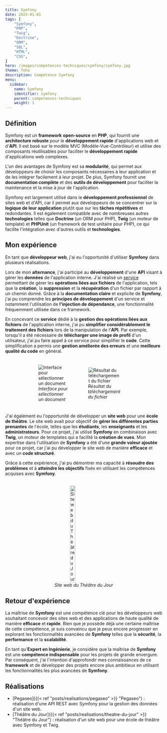 ```yaml
---
title: Symfony
date: 2023-01-01
tags: [
    "Symfony",
    "PHP",
    "Twig",
    "Doctrine",
    "ORM",
    "SQL",
    "HTML",
    "CSS",
]
hero: /images/competences-techniques/symfony/symfony.jpg
theme: Toha
description: Compétence Symfony
menu:
  sidebar:
    name: Symfony
    identifier: symfony
    parent: competences-techniques
    weight: 1
---
```


## Définition

Symfony est un **framework** **open-source** en **PHP**, qui fournit une **architecture robuste** pour le **développement rapide** d'applications web et d'**API**. Il est basé sur le modèle MVC (Modèle-Vue-Contrôleur) et utilise des composants réutilisables pour faciliter le **développement rapide** d'applications web complexes.

L'un des avantages de Symfony est sa **modularité**, qui permet aux développeurs de choisir les composants nécessaires à leur application et de les intégrer facilement à leur projet. De plus, Symfony fournit une **documentation complète** et des **outils de développement** pour faciliter la maintenance et la mise à jour de l'application.

Symfony est largement utilisé dans le **développement professionnel** de sites web et d'API, car il permet aux développeurs de se concentrer sur la **logique de leur application** plutôt que sur les **tâches répétitives** et redondantes. Il est également compatible avec de nombreuses autres **technologies** telles que **Doctrine** (un ORM pour PHP), **Twig** (un moteur de template) et **PHPUnit** (un framework de test unitaire pour PHP), ce qui facilite l'intégration avec d'autres outils et **technologies**.

## Mon expérience

En tant que **développeur web**, j'ai eu l'opportunité d'utiliser **Symfony** dans plusieurs réalisations.

Lors de mon **alternance**, j'ai participé au **développement** d'une **API** visant à gérer les **données** de l'application interne. J'ai réalisé un [service](https://symfony.com/doc/current/service_container.html) permettant de gérer les **opérations liées aux fichiers** de l'application, tels que la **création**, la **suppression** et la **récupération** d'un fichier par rapport à un chemin donné. Grâce à la **documentation claire** et explicite de **Symfony**, j'ai pu comprendre les **principes de développement** d'un service et notamment l'utilisation de **l'injection de dépendance**, une fonctionnalité fréquemment utilisée dans ce framework.

En concevant ce **service** dédié à la **gestion des opérations liées aux fichiers** de l'application interne, j'ai pu **simplifier considérablement le traitement des fichiers** lors de la manipulation de l'**API**. Par exemple, lorsqu'il a été nécessaire de **télécharger une image de profil** d'un utilisateur, j'ai pu faire appel à ce service pour simplifier le **code**. Cette simplification a permis une **gestion améliorée des erreurs** et une **meilleure qualité du code** en général.

<div style="display: flex; flex-direction: row; align-items: center; justify-content: center; gap: 30px;">
    <div style="display: flex; flex-direction: column; align-items: center; justify-content: center; width: 20%">
        <img onclick="window.open('/images/competences-techniques/symfony/pegaseo-front.png')" src="/images/competences-techniques/symfony/pegaseo-front.png" style="align-self: center; cursor: pointer;" alt="Interface pour sélectionner un document" title="Cliquer pour zoomer" />
        <i>Interface pour sélectionner un document</i>
    </div>
    <div style="display: flex; flex-direction: column; align-items: center; justify-content: center; margin: 30px; width: 20%">
        <img onclick="window.open('/images/competences-techniques/symfony/pegaseo-back.png')" src="/images/competences-techniques/symfony/pegaseo-back.png" style="align-self: center; cursor: pointer;" alt="Résultat du téléchargement du fichier" title="Cliquer pour zoomer" />
        <i>Résultat du téléchargement du fichier</i>
    </div>
</div>

J'ai également eu l'opportunité de développer un **site web** pour une **école de théâtre**. Le site web avait pour objectif de **gérer les différentes parties prenantes** de l'école, telles que les **étudiants**, les **enseignants** et les **administrateurs**. Pour ce projet, j'ai utilisé **Symfony** en combinaison avec **Twig**, un moteur de templates qui a facilité la **création de vues**. Mon expertise dans l'utilisation de **Symfony** a été d'une **grande valeur ajoutée** pour ce projet, car j'ai pu développer le site web de manière **efficace** et avec un **code structuré**.

Grâce à cette expérience, j'ai pu démontrer ma capacité à **résoudre des problèmes** et à **atteindre les objectifs** fixés en utilisant les compétences acquises avec **Symfony**.

<div style="display: flex; flex-direction: column; align-items: center; justify-content: center; margin: 30px;">
  <img onclick="window.open('/images/competences-techniques/symfony/tea.png')" src="/images/competences-techniques/symfony/tea.png" width="20%" style="align-self: center; cursor: pointer;" alt="Site web du Théâtre du Jour" title="Cliquer pour zoomer" />
  <i>Site web du Théâtre du Jour</i>
</div>

## Retour d'expérience

La maîtrise de **Symfony** est une compétence clé pour les développeurs web souhaitant concevoir des sites web et des applications de haute qualité de manière **efficace** et **rapide**. Bien que je possède déjà une certaine maîtrise de cette compétence, je suis convaincu que je peux encore progresser en explorant les fonctionnalités avancées de **Symfony** telles que la **sécurité**, la **performance** et la **scalabilité**.

En tant qu'**Expert en Ingénierie**, je considère que la maîtrise de **Symfony** est une **compétence indispensable** pour les projets de grande envergure. Par conséquent, j'ai l'intention d'approfondir mes connaissances de ce **framework** et de développer des projets encore plus ambitieux en utilisant les fonctionnalités les plus avancées de **Symfony**.

## Réalisations

-   [Pegaseo]({{< ref "posts/realisations/pegaseo" >}} "Pegaseo") : réalisation d'une API REST avec Symfony pour la gestion des données d'un site web.
-   [Théâtre du Jour]({{< ref "posts/realisations/theatre-du-jour" >}} "Théâtre du Jour") : réalisation d'un site web pour une école de théâtre avec Symfony et Twig.
